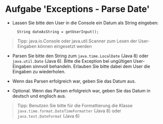 # Aufgabe 'Exceptions - Parse Date'

- Lassen Sie bitte den User in die Console ein Datum als String eingeben:
  
		String dateAsString = getUserInput();

> Tipp: java.io.Console oder java.util.Scanner zum Lesen der User-Eingaben können eingesetzt werden


- Parsen Sie bitte den String zum `java.time.LocalDate` (Java 8) oder `java.util.Date` (Java 6). Bitte die Exception bei ungültigen User-Eingaben sinnvoll behandeln. Erlauben Sie bitte dabei dem User die Eingaben zu wiederholen.

- Wenn das Parsen erfolgreich war, geben Sie das Datum aus.


- Optional. Wenn das Parsen erfolgreich war, geben Sie das Datum in deutsch und englisch aus.

> Tipp: Benutzen Sie bitte für die Formattierung die Klasse `java.time.format.DateTimeFormatter` (Java 8) oder `java.text.DateFormat` (Java 6)

